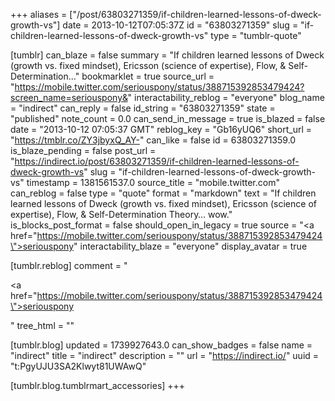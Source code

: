 +++
aliases = ["/post/63803271359/if-children-learned-lessons-of-dweck-growth-vs"]
date = 2013-10-12T07:05:37Z
id = "63803271359"
slug = "if-children-learned-lessons-of-dweck-growth-vs"
type = "tumblr-quote"

[tumblr]
can_blaze = false
summary = "If children learned lessons of Dweck (growth vs. fixed mindset), Ericsson (science of expertise), Flow, & Self-Determination..."
bookmarklet = true
source_url = "https://mobile.twitter.com/seriouspony/status/388715392853479424?screen_name=seriouspony&"
interactability_reblog = "everyone"
blog_name = "indirect"
can_reply = false
id_string = "63803271359"
state = "published"
note_count = 0.0
can_send_in_message = true
is_blazed = false
date = "2013-10-12 07:05:37 GMT"
reblog_key = "Gb16yUQ6"
short_url = "https://tmblr.co/ZY3jbyxQ_AY-"
can_like = false
id = 63803271359.0
is_blaze_pending = false
post_url = "https://indirect.io/post/63803271359/if-children-learned-lessons-of-dweck-growth-vs"
slug = "if-children-learned-lessons-of-dweck-growth-vs"
timestamp = 1381561537.0
source_title = "mobile.twitter.com"
can_reblog = false
type = "quote"
format = "markdown"
text = "If children learned lessons of Dweck (growth vs. fixed mindset), Ericsson (science of expertise), Flow, &amp; Self-Determination Theory&hellip; wow."
is_blocks_post_format = false
should_open_in_legacy = true
source = "<a href=\"https://mobile.twitter.com/seriouspony/status/388715392853479424\">seriouspony</a>"
interactability_blaze = "everyone"
display_avatar = true

[tumblr.reblog]
comment = "<p><a href=\"https://mobile.twitter.com/seriouspony/status/388715392853479424\">seriouspony</a></p>"
tree_html = ""

[tumblr.blog]
updated = 1739927643.0
can_show_badges = false
name = "indirect"
title = "indirect"
description = ""
url = "https://indirect.io/"
uuid = "t:PgyUJU3SA2Klwyt81UWAwQ"

[tumblr.blog.tumblrmart_accessories]
+++

